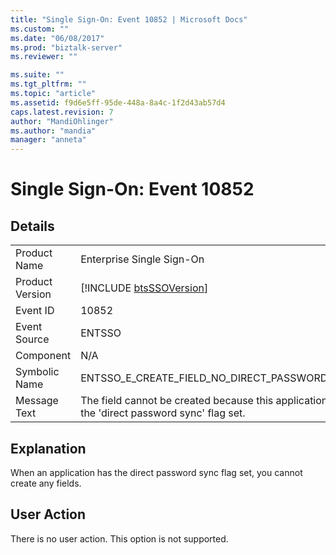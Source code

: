 ```yaml
---
title: "Single Sign-On: Event 10852 | Microsoft Docs"
ms.custom: ""
ms.date: "06/08/2017"
ms.prod: "biztalk-server"
ms.reviewer: ""

ms.suite: ""
ms.tgt_pltfrm: ""
ms.topic: "article"
ms.assetid: f9d6e5ff-95de-448a-8a4c-1f2d43ab57d4
caps.latest.revision: 7
author: "MandiOhlinger"
ms.author: "mandia"
manager: "anneta"
---
```

# Single Sign-On: Event 10852
## Details  
  
|                 |                                                                                               |
|-----------------|-----------------------------------------------------------------------------------------------|
|  Product Name   |                                   Enterprise Single Sign-On                                   |
| Product Version |                  [!INCLUDE [btsSSOVersion](../includes/btsssoversion-md.md)]                  |
|    Event ID     |                                             10852                                             |
|  Event Source   |                                            ENTSSO                                             |
|    Component    |                                              N/A                                              |
|  Symbolic Name  |                         ENTSSO_E_CREATE_FIELD_NO_DIRECT_PASSWORD_SYNC                         |
|  Message Text   | The field cannot be created because this application has the 'direct password sync' flag set. |
  
## Explanation  
 When an application has the direct password sync flag set, you cannot create any fields.  
  
## User Action  
 There is no user action. This option is not supported.